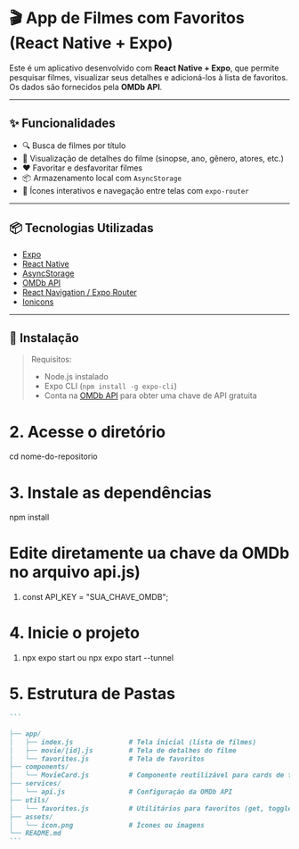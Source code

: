 
# 🎬 App de Filmes com Favoritos (React Native + Expo)

Este é um aplicativo desenvolvido com **React Native + Expo**, que permite pesquisar filmes, visualizar seus detalhes e adicioná-los à lista de favoritos. Os dados são fornecidos pela **OMDb API**.

---

## ✨ Funcionalidades

- 🔍 Busca de filmes por título
- 📄 Visualização de detalhes do filme (sinopse, ano, gênero, atores, etc.)
- ❤️ Favoritar e desfavoritar filmes
- 📦 Armazenamento local com `AsyncStorage`
- 🔄 Ícones interativos e navegação entre telas com `expo-router`


---

## 📦 Tecnologias Utilizadas

- [Expo](https://expo.dev/)
- [React Native](https://reactnative.dev/)
- [AsyncStorage](https://github.com/react-native-async-storage/async-storage)
- [OMDb API](https://www.omdbapi.com/)
- [React Navigation / Expo Router](https://expo.github.io/router/)
- [Ionicons](https://icons.expo.fyi/)

---

## 🚀 Instalação

> Requisitos:
> - Node.js instalado
> - Expo CLI (`npm install -g expo-cli`)
> - Conta na [OMDb API](https://www.omdbapi.com/) para obter uma chave de API gratuita


# 2. Acesse o diretório
 cd nome-do-repositorio

# 3. Instale as dependências
 npm install

 # Edite diretamente ua chave da OMDb no arquivo api.js) 

1.  const API_KEY = "SUA_CHAVE_OMDB";

# 4. Inicie o projeto
 1. npx expo start ou npx expo start --tunnel

# 5. Estrutura de Pastas

````markdown
```

├── app/
│   ├── index.js              # Tela inicial (lista de filmes)
│   ├── movie/[id].js         # Tela de detalhes do filme
│   └── favorites.js          # Tela de favoritos
├── components/
│   └── MovieCard.js          # Componente reutilizável para cards de filmes
├── services/
│   └── api.js                # Configuração da OMDb API
├── utils/
│   └── favorites.js          # Utilitários para favoritos (get, toggle, etc)
├── assets/
│   └── icon.png              # Ícones ou imagens
└── README.md
```
````

